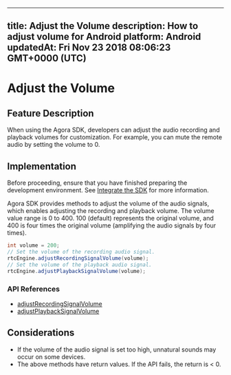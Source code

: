 
---
title: Adjust the Volume
description: How to adjust volume for Android
platform: Android
updatedAt: Fri Nov 23 2018 08:06:23 GMT+0000 (UTC)
---
# Adjust the Volume
## Feature Description

When using the Agora SDK, developers can adjust the audio recording and playback volumes for customization. For example, you can mute the remote audio by setting the volume to 0.

## Implementation
Before proceeding, ensure that you have finished preparing the development environment. See [Integrate the SDK](../../en/Voice/android_audio.md) for more information.

Agora SDK provides methods to adjust the volume of the audio signals, which enables adjusting the recording and playback volume.
The volume value range is 0 to 400. 100 (default) represents the original volume, and 400 is four times the original volume (amplifying the audio signals by four times).

```java
int volume = 200;
// Set the volume of the recording audio signal.
rtcEngine.adjustRecordingSignalVolume(volume);
// Set the volume of the playback audio signal.
rtcEngine.adjustPlaybackSignalVolume(volume);
```

### API References

- [adjustRecordingSignalVolume](https://docs.agora.io/en/Voice/API%20Reference/java/classio_1_1agora_1_1rtc_1_1_rtc_engine.html#af3747f72256eb683feadbca2b742bd05)
- [adjustPlaybackSignalVolume](https://docs.agora.io/en/Voice/API%20Reference/java/classio_1_1agora_1_1rtc_1_1_rtc_engine.html#af7d7f10fc96db2febb9c2590891d071b)

## Considerations

- If the volume of the audio signal is set too high, unnatural sounds may occur on some devices.
- The above methods have return values. If the API fails, the return is < 0.

